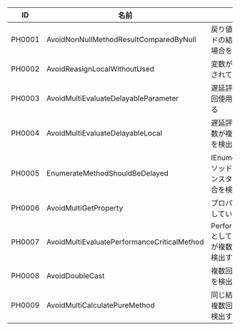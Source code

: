 ﻿| ID | 名前 | 説明 |
|----|------|------|
|PH0001|AvoidNonNullMethodResultComparedByNull|戻り値がnullではないメソッドの結果がnullと比較された場合を検出する|
|PH0002|AvoidReasignLocalWithoutUsed|変数が使用されずに再代入されている場合を検出する|
|PH0003|AvoidMultiEvaluateDelayableParameter|遅延評価可能な引数が複数回使用された場合を検出する|
|PH0004|AvoidMultiEvaluateDelayableLocal|遅延評価可能なローカル変数が複数回使用された場合を検出する|
|PH0005|EnumerateMethodShouldBeDelayed|IEnumerable<T>型を返却するメソッドが遅延評価可能なインスタンスを返却しない場合を検出する|
|PH0006|AvoidMultiGetProperty|プロパティを複数回読み出している場合を検出する|
|PH0007|AvoidMultiEvaluatePerformanceCriticalMethod|PerformanceCliticalMethodとして指定されたメソッドが複数回使用された場合を検出する|
|PH0008|AvoidDoubleCast|複数回キャストされた場合を検出する|
|PH0009|AvoidMultiCalculatePureMethod|同じ結果になるメソッドが複数回呼び出された場合を検出する|

